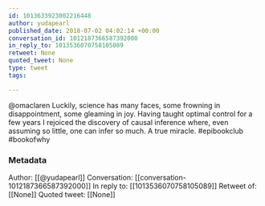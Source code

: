 ```yaml
---
id: 1013633923002216448
author: yudapearl
published_date: 2018-07-02 04:02:14 +00:00
conversation_id: 1012187366587392000
in_reply_to: 1013536070758105089
retweet: None
quoted_tweet: None
type: tweet
tags:

---
```


@omaclaren Luckily, science has many faces, some frowning in disappointment, some gleaming in joy. Having taught optimal control for a few years I rejoiced the discovery of causal inference where, even assuming so little, one can infer so much. A true miracle.  #epibookclub #bookofwhy

### Metadata

Author: [[@yudapearl]]
Conversation: [[conversation-1012187366587392000]]
In reply to: [[1013536070758105089]]
Retweet of: [[None]]
Quoted tweet: [[None]]
